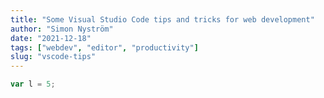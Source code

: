 ```yaml
---
title: "Some Visual Studio Code tips and tricks for web development"
author: "Simon Nyström"
date: "2021-12-18"
tags: ["webdev", "editor", "productivity"]
slug: "vscode-tips"
---
```


```js
var l = 5;
```
